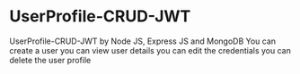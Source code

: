 # UserProfile-CRUD-JWT
UserProfile-CRUD-JWT by Node JS, Express JS and MongoDB
You can create a user
you can view user details
you can edit the credentials
you can delete the user profile
